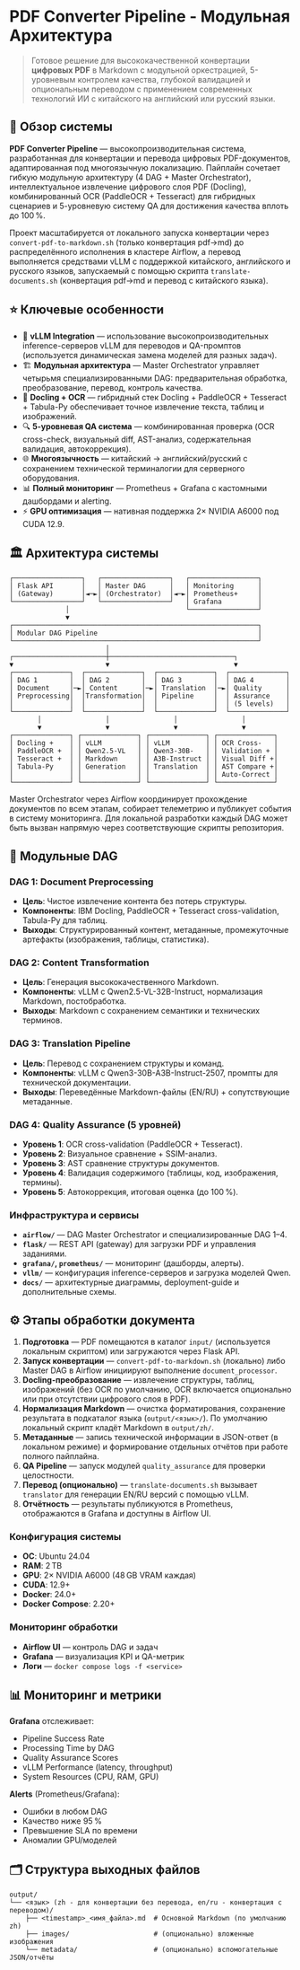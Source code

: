 # PDF Converter Pipeline - Модульная Архитектура

> Готовое решение для высококачественной конвертации **цифровых PDF** в Markdown с модульной оркестрацией, 5-уровневым контролем качества, глубокой валидацией и опциональным переводом с применением современных технологий ИИ с китайского на английский или русский языки.

## 🚀 Обзор системы

**PDF Converter Pipeline** — высокопроизводительная система, разработанная для конвертации и перевода цифровых PDF-документов, адаптированная под многоязычную локализацию. Пайплайн сочетает гибкую модульную архитектуру (4 DAG + Master Orchestrator), интеллектуальное извлечение цифрового слоя PDF (Docling), комбинированный OCR (PaddleOCR + Tesseract) для гибридных сценариев и 5-уровневую систему QA для достижения качества вплоть до 100 %.

Проект масштабируется от локального запуска конвертации через `convert-pdf-to-markdown.sh` (только конвертация pdf->md) до распределённого исполнения в кластере Airflow, а перевод выполняется средствами vLLM с поддержкой китайского, английского и русского языков, запускаемый с помощью скрипта `translate-documents.sh` (конвертация pdf->md и перевод с китайского языка).

## ⭐ Ключевые особенности

- 🧠 **vLLM Integration** — использование высокопроизводительных inference-серверов vLLM для переводов и QA-промптов (используется динамическая замена моделей для разных задач).
- 🏗️ **Модульная архитектура** — Master Orchestrator управляет четырьмя специализированными DAG: предварительная обработка, преобразование, перевод, контроль качества.
- 📄 **Docling + OCR** — гибридный стек Docling + PaddleOCR + Tesseract + Tabula-Py обеспечивает точное извлечение текста, таблиц и изображений.
- 🔍 **5-уровневая QA система** — комбинированная проверка (OCR cross-check, визуальный diff, AST-анализ, содержательная валидация, автокоррекция).
- 🌐 **Многоязычность** — китайский → английский/русский с сохранением технической терминалогии для серверного оборудования.
- 📊 **Полный мониторинг** — Prometheus + Grafana с кастомными дашбордами и alerting.
- ⚡ **GPU оптимизация** — нативная поддержка 2× NVIDIA A6000 под CUDA 12.9.

## 🏛️ Архитектура системы

```
┌─────────────────┐   ┌─────────────────┐   ┌─────────────────┐
│ Flask API       │   │ Master DAG      │   │ Monitoring      │
│ (Gateway)       │◄─►│ (Orchestrator)  │◄─►│ Prometheus+     │
└─────────────────┘   └─────────────────┘   │ Grafana         │
              │                             └─────────────────┘
              ▼
┌─────────────────────────────────────────────────────────────┐
│ Modular DAG Pipeline                                        │
└─────────────────────────────────────────────────────────────┘
                        │
┌───────────────────────┼───────────────────────────────┐
▼                       ▼                               ▼
┌──────────────┐  ┌──────────────┐  ┌──────────────┐  ┌──────────────┐
│ DAG 1        │  │ DAG 2        │  │ DAG 3        │  │ DAG 4        │
│ Document     │─►│ Content      │─►│ Translation  │─►│ Quality      │
│ Preprocessing│  │Transformation│  │ Pipeline     │  │ Assurance    │
│              │  │              │  │              │  │ (5 levels)   │
└──────────────┘  └──────────────┘  └──────────────┘  └──────────────┘
       │                │                │                │
       ▼                ▼                ▼                ▼
┌──────────────┐ ┌──────────────┐ ┌──────────────┐ ┌──────────────┐
│ Docling +    │ │ vLLM         │ │ vLLM         │ │ OCR Cross-   │
│ PaddleOCR +  │ │ Qwen2.5-VL   │ │ Qwen3-30B-   │ │ Validation + │
│ Tesseract +  │ │ Markdown     │ │ A3B-Instruct │ │ Visual Diff +│
│ Tabula-Py    │ │ Generation   │ │ Translation  │ │ AST Compare +│
│              │ │              │ │              │ │ Auto-Correct │
└──────────────┘ └──────────────┘ └──────────────┘ └──────────────┘
```

Master Orchestrator через Airflow координирует прохождение документов по всем этапам, собирает телеметрию и публикует события в систему мониторинга. Для локальной разработки каждый DAG может быть вызван напрямую через соответствующие скрипты репозитория.

## 🔄 Модульные DAG

### DAG 1: Document Preprocessing
- **Цель**: Чистое извлечение контента без потерь структуры.
- **Компоненты**: IBM Docling, PaddleOCR + Tesseract cross-validation, Tabula-Py для таблиц.
- **Выходы**: Структурированный контент, метаданные, промежуточные артефакты (изображения, таблицы, статистика).

### DAG 2: Content Transformation
- **Цель**: Генерация высококачественного Markdown.
- **Компоненты**: vLLM с Qwen2.5-VL-32B-Instruct, нормализация Markdown, постобработка.
- **Выходы**: Markdown с сохранением семантики и технических терминов.

### DAG 3: Translation Pipeline
- **Цель**: Перевод с сохранением структуры и команд.
- **Компоненты**: vLLM с Qwen3-30B-A3B-Instruct-2507, промпты для технической документации.
- **Выходы**: Переведённые Markdown-файлы (EN/RU) + сопутствующие метаданные.

### DAG 4: Quality Assurance (5 уровней)
- **Уровень 1**: OCR cross-validation (PaddleOCR + Tesseract).
- **Уровень 2**: Визуальное сравнение + SSIM-анализ.
- **Уровень 3**: AST сравнение структуры документов.
- **Уровень 4**: Валидация содержимого (таблицы, код, изображения, термины).
- **Уровень 5**: Автокоррекция, итоговая оценка (до 100 %).

### Инфраструктура и сервисы

- **`airflow/`** — DAG Master Orchestrator и специализированные DAG 1–4.
- **`flask/`** — REST API (gateway) для загрузки PDF и управления заданиями.
- **`grafana/`, `prometheus/`** — мониторинг (дашборды, алерты).
- **`vllm/`** — конфигурация inference-серверов и загрузка моделей Qwen.
- **`docs/`** — архитектурные диаграммы, deployment-guide и дополнительные схемы.

## ⚙️ Этапы обработки документа

1. **Подготовка** — PDF помещаются в каталог `input/` (используется локальным скриптом) или загружаются через Flask API.
2. **Запуск конвертации** — `convert-pdf-to-markdown.sh` (локально) либо Master DAG в Airflow инициируют выполнение `document_processor`.
3. **Docling-преобразование** — извлечение структуры, таблиц, изображений (без OCR по умолчанию, OCR включается опционально или при отсутствии цифрового слоя в PDF).
4. **Нормализация Markdown** — очистка форматирования, сохранение результата в подкаталог языка (`output/<язык>/`). По умолчанию локальный скрипт кладёт Markdown в `output/zh/`.
5. **Метаданные** — запись технической информации в JSON-ответ (в локальном режиме) и формирование отдельных отчётов при работе полного пайплайна.
6. **QA Pipeline** — запуск модулей `quality_assurance` для проверки целостности.
7. **Перевод (опционально)** — `translate-documents.sh` вызывает `translator` для генерации EN/RU версий с помощью vLLM.
8. **Отчётность** — результаты публикуются в Prometheus, отображаются в Grafana и доступны в Airflow UI.

### Конфигурация системы
- **ОС**: Ubuntu 24.04
- **RAM**: 2 TB
- **GPU**: 2× NVIDIA A6000 (48 GB VRAM каждая)
- **CUDA**: 12.9+
- **Docker**: 24.0+
- **Docker Compose**: 2.20+

### Мониторинг обработки
- **Airflow UI** — контроль DAG и задач
- **Grafana** — визуализация KPI и QA-метрик
- **Логи** — `docker compose logs -f <service>`

## 📊 Мониторинг и метрики

**Grafana** отслеживает:
- Pipeline Success Rate
- Processing Time by DAG
- Quality Assurance Scores
- vLLM Performance (latency, throughput)
- System Resources (CPU, RAM, GPU)

**Alerts** (Prometheus/Grafana):
- Ошибки в любом DAG
- Качество ниже 95 %
- Превышение SLA по времени
- Аномалии GPU/моделей


## 🗂️ Структура выходных файлов

```
output/
└── <язык> (zh - для конвертации без перевода, en/ru - конвертация с переводом)/
    ├── <timestamp>_<имя_файла>.md  # Основной Markdown (по умолчанию zh)
    ├── images/                     # (опционально) вложенные изображения
    └── metadata/                   # (опционально) вспомогательные JSON/отчёты
```
